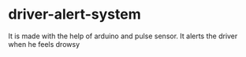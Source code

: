 # driver-alert-system
It is made with the help of arduino and pulse sensor. It alerts the driver when he feels drowsy
